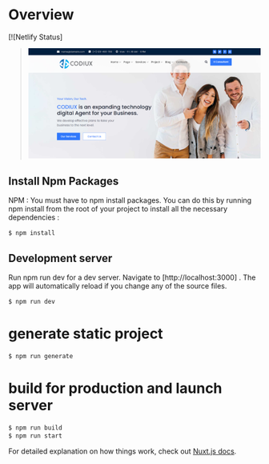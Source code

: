 # Overview

 [![Netlify Status]
> ![alt text](https://github.com/Klodovsky/CODIUX/blob/master/static/img/Screenshots/home1.PNG?raw=true)

## Install Npm Packages 

 NPM : You must have to npm install packages. 
 You can do this by running npm install from the root of your project to install all the necessary dependencies : 
 ```bash
$ npm install
```
## Development server 

Run npm run dev for a dev server. Navigate to [http://localhost:3000]
. 
The app will automatically reload if you change any of the source files.
```bash
$ npm run dev 
```

# generate static project
```bash
$ npm run generate
```


# build for production and launch server
```bash
$ npm run build
$ npm run start
```

For detailed explanation on how things work, check out [Nuxt.js docs](https://nuxtjs.org).
